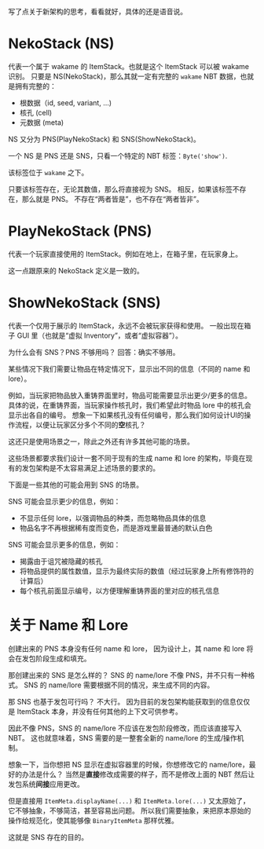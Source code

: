 写了点关于新架构的思考，看看就好，具体的还是语音说。

# NekoStack (NS)

代表一个属于 wakame 的 ItemStack。也就是这个 ItemStack 可以被 wakame 识别。
只要是 NS(NekoStack)，那么其就一定有完整的 `wakame` NBT 数据，也就是拥有完整的：

- 根数据（id, seed, variant, ...)
- 核孔 (cell)
- 元数据 (meta)

NS 又分为 PNS(PlayNekoStack) 和 SNS(ShowNekoStack)。

一个 NS 是 PNS 还是 SNS，只看一个特定的 NBT 标签：`Byte('show')`.

该标签位于 `wakame` 之下。

只要该标签存在，无论其数值，那么将直接视为 SNS。
相反，如果该标签不存在，那么就是 PNS。
不存在“两者皆是”，也不存在“两者皆非”。

# PlayNekoStack (PNS)

代表一个玩家直接使用的 ItemStack。例如在地上，在箱子里，在玩家身上。

这一点跟原来的 NekoStack 定义是一致的。

# ShowNekoStack (SNS)

代表一个仅用于展示的 ItemStack，永远不会被玩家获得和使用。
一般出现在箱子 GUI 里（也就是“虚拟 Inventory”，或者“虚拟容器”）。

为什么会有 SNS？PNS 不够用吗？
回答：确实不够用。

某些情况下我们需要让物品在特定情况下，显示出不同的信息（不同的 name 和 lore）。

例如，当玩家把物品放入重铸界面里时，物品可能需要显示出更少/更多的信息。
具体的说，在重铸界面，当玩家操作核孔时，我们希望此时物品 lore 中的核孔会显示出各自的编号。
想象一下如果核孔没有任何编号，那么我们如何设计UI的操作流程，以便让玩家区分多个不同的**空**核孔？

这还只是使用场景之一，除此之外还有许多其他可能的场景。

这些场景都要求我们设计一套不同于现有的生成 name 和 lore 的架构，毕竟在现有的发包架构是不太容易满足上述场景的要求的。

下面是一些其他的可能会用到 SNS 的场景。

SNS 可能会显示更少的信息，例如：

- 不显示任何 lore，以强调物品的种类，而忽略物品具体的信息
- 物品名字不再根据稀有度而变色，而是游戏里最普通的默认白色

SNS 可能会显示更多的信息，例如：

- 揭露由于诅咒被隐藏的核孔
- 将物品提供的属性数值，显示为最终实际的数值（经过玩家身上所有修饰符的计算后）
- 每个核孔前面显示编号，以方便理解重铸界面的里对应的核孔信息

# 关于 Name 和 Lore

创建出来的 PNS 本身没有任何 name 和 lore，
因为设计上，其 name 和 lore 将会在发包阶段生成和填充。

那创建出来的 SNS 是怎么样的？
SNS 的 name/lore 不像 PNS，并不只有一种格式。
SNS 的 name/lore 需要根据不同的情况，来生成不同的内容。

那 SNS 也基于发包可行吗？
不大行。
因为目前的发包架构能获取到的信息仅仅是 ItemStack 本身，并没有任何其他的上下文可供参考。

因此不像 PNS，SNS 的 name/lore 不应该在发包阶段修改，而应该直接写入 NBT。
这也就意味着，SNS 需要的是一整套全新的 name/lore 的生成/操作机制。

想象一下，当你想把 NS 显示在虚拟容器里的时候，你想修改它的 name/lore，最好的办法是什么？
当然是**直接**修改成需要的样子，而不是修改上面的 NBT 然后让发包系统**间接**应用更改。

但是直接用 `ItemMeta.displayName(...)` 和 `ItemMeta.lore(...)` 又太原始了，它不够抽象，不够简洁，甚至容易出问题。
所以我们需要抽象，来把原本原始的操作给规范化，使其能够像 `BinaryItemMeta` 那样优雅。

这就是 SNS 存在的目的。

